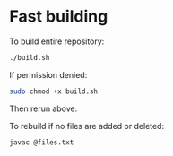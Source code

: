 # Fast building

To build entire repository:
```sh
./build.sh
```

If permission denied:
```sh
sudo chmod +x build.sh
```
Then rerun above.

To rebuild if no files are added or deleted:
```sh
javac @files.txt
```